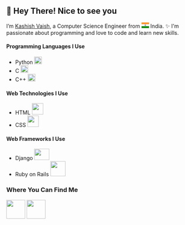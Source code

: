 ## 👋 Hey There! Nice to see you

I’m [Kashish Vaish](https://kashishvaish.github.io/kashish-vaish/), a Computer Science Engineer from <img src="https://github.com/hampusborgos/country-flags/blob/main/png250px/in.png" width="20px" height="15px"> India. 
✨ I'm passionate about programming and love to code and learn new skills.

#### Programming Languages I Use 
- Python <img src="https://github.com/yurijserrano/Github-Profile-Readme-Logos/blob/master/programming%20languages/python.svg" width="20" height="20">
- C <img src="https://github.com/yurijserrano/Github-Profile-Readme-Logos/blob/master/programming%20languages/c.svg" width="20" height="20">
- C++ <img src="https://github.com/yurijserrano/Github-Profile-Readme-Logos/blob/master/programming%20languages/c++.svg" width="20" height="20">
#### Web Technologies I Use
- HTML <img src="https://github.com/yurijserrano/Github-Profile-Readme-Logos/blob/master/others/html.svg" width="30" height="30">
- CSS <img src="https://github.com/yurijserrano/Github-Profile-Readme-Logos/blob/master/others/css.svg" width="30" height="30">
#### Web Frameworks I Use
- Django <img src="https://github.com/yurijserrano/Github-Profile-Readme-Logos/blob/master/frameworks/django.svg" width="40" height="30">
- Ruby on Rails <img src="https://github.com/yurijserrano/Github-Profile-Readme-Logos/blob/master/frameworks/rails.svg" width="40" height="40">

### Where You Can Find Me
[<img src="https://camo.githubusercontent.com/b079fe922f00c4b86f1b724fbc2e8141c468794ce8adbc9b7456e5e1ad09c622/68747470733a2f2f6564656e742e6769746875622e696f2f537570657254696e7949636f6e732f696d616765732f7376672f6769746875622e737667" width="50" height="50">](https://github.com/kashishvaish)
[<img src="https://camo.githubusercontent.com/c8a9c5b414cd812ad6a97a46c29af67239ddaeae08c41724ff7d945fb4c047e5/68747470733a2f2f6564656e742e6769746875622e696f2f537570657254696e7949636f6e732f696d616765732f7376672f6c696e6b6564696e2e737667" width="50" height="50">](https://www.linkedin.com/in/kashish-vaish-1b6475191/)

<!---
kashishvaish/kashishvaish is a  special ✨ repository because its `README.md` (this file) appears on your GitHub profile.
You can click the Preview link to take a look at your changes.
--->
